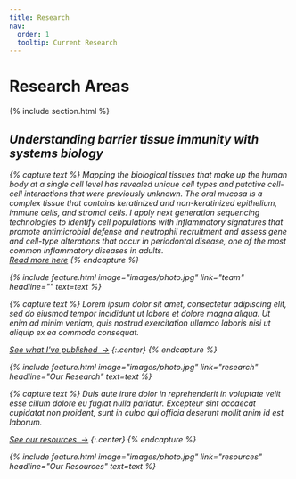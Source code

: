 ```yaml
---
title: Research
nav:
  order: 1
  tooltip: Current Research
---
```


# <i class="fas fa-microscope"></i>Research Areas&ensp;&nbsp;<i class="fas fa-flask"></i>

{% include section.html %}
## <i class="fas fa-laptop-medical"> Understanding barrier tissue immunity with systems biology
{% capture text %}
Mapping the biological tissues that make up the human body at a single cell level has revealed unique cell types and putative cell-cell interactions that were previously unknown. The oral mucosa is a complex tissue that contains keratinized and non-keratinized epithelium, immune cells, and stromal cells. I apply next generation sequencing technologies to identify cell populations with inflammatory signatures that promote antimicrobial defense and neutrophil recruitment and assess gene and cell-type alterations that occur in periodontal disease, one of the most common inflammatory diseases in adults.  
[Read more here](https://doi.org/10.1016/j.cell.2021.05.013)
{% endcapture %}

{%
  include feature.html
  image="images/photo.jpg"
  link="team"
  headline=""
  text=text
%}

{% capture text %}
Lorem ipsum dolor sit amet, consectetur adipiscing elit, sed do eiusmod tempor incididunt ut labore et dolore magna aliqua.
Ut enim ad minim veniam, quis nostrud exercitation ullamco laboris nisi ut aliquip ex ea commodo consequat.

[See what I've published &nbsp;→](publications)
{:.center}
{% endcapture %}

{%
  include feature.html
  image="images/photo.jpg"
  link="research"
  headline="Our Research"
  text=text
%}

{% capture text %}
Duis aute irure dolor in reprehenderit in voluptate velit esse cillum dolore eu fugiat nulla pariatur.
Excepteur sint occaecat cupidatat non proident, sunt in culpa qui officia deserunt mollit anim id est laborum.

[See our resources &nbsp;→](tools)
{:.center}
{% endcapture %}

{%
  include feature.html
  image="images/photo.jpg"
  link="resources"
  headline="Our Resources"
  text=text
%}

